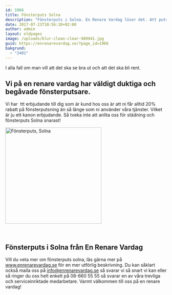 ```yaml
---
id: 1966
title: Fönsterputs Solna
description: "Fönsterputs i Solna. En Renare Vardag löser det. Att putsa fönster är inte helt lätt och det tar dessutom hyfsat lång tid."
date: 2017-07-21T10:56:10+02:00
author: admin
layout: oldpages
image: /uploads/blur-clean-clear-989941.jpg
guid: https://enrenarevardag.se/?page_id=1966
bakgrund:
  - "2401"
---
```

I alla fall om man vill att det ska se bra ut och att det ska bli rent. 

## Vi på en renare vardag har väldigt duktiga och begåvade fönsterputsare.

Vi har  ttt erbjudande till dig som är kund hos oss är att ni får alltid 20% rabatt på fönsterputsning än så länge som ni använder våra tjänster. Vilket är ju ett kanon erbjudande. Så tveka inte att anlita oss för städning och fönsterputs Solna snarast!

[<img class="size-medium wp-image-1967 aligncenter" src="https://enrenarevardag.se/wp-content/uploads/2017/07/Flyttstädning-1-300x300.jpg" alt="Fönsterputs, Solna" width="300" height="300" srcset="https://enrenarevardag.se/wp-content/uploads/2017/07/Flyttstädning-1-300x300.jpg 300w, https://enrenarevardag.se/wp-content/uploads/2017/07/Flyttstädning-1-150x150.jpg 150w, https://enrenarevardag.se/wp-content/uploads/2017/07/Flyttstädning-1-125x125.jpg 125w, https://enrenarevardag.se/wp-content/uploads/2017/07/Flyttstädning-1.jpg 450w" sizes="(max-width: 300px) 100vw, 300px" />](https://enrenarevardag.se/pris/) 

&nbsp;

## **Fönsterputs i Solna från En Renare Vardag**

Vill du veta mer om fönsterputs solna, läs gärna mer på www.enrenarevardag.se för en mer utförlig beskrivning. Du kan såklart också maila oss på info@enrenarevardag.se så svarar vi så snart vi kan eller så ringer du oss helt enkelt på 08-660 55 55 så svarar en av våra trevliga och serviceinriktade medarbetare. Varmt välkommen till oss på en renare vardag!